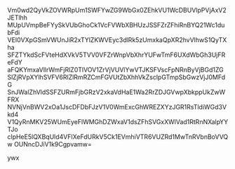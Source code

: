 Vm0wd2QyVkZOVWRpUm1SWFYwZG9WbGx0ZEhkVU1WcDBUVlpPVjAxV2JETlhh
MUpUVmpBeFYySkVUbGhoCk1VcFVWbXBHUzJSSFZrZFhiRnBYQ21Wc1dubFdi
VEI0VXpGSmVWUnJiR2xTYlZKWVEyc3dlRk5zUmxkaQpXR2hvVlhwS1QyTXha
SFZTYkdScFVteHdXVkV5TVV0VFZrWnpVbXhrYUFwTmF6UXdWbGh3UjFReFdY
aFQKYmxaVllrWmFjRlZ0TlVOV1ZrVjVUVlYwVTJKSFVscFpNRnByVjBGd1ZG
SlZjRVpXYlhSVFV6RlZlRmRZCmFGVUtZbXhhVkZsclpGTmpSbGwzVjJ0MFdG
SnJWalZhVldSSFZURmFjbGRzV2xkaVdHaE1Wa2RrZDJGVwpXbkppUkZwWFRX
NVNjVnBWV2xOa1JscDFDbFJzV1V0WmExcGhWREZXYzJGR1RsTldiWGd3Vkd4
V1QyRnMKV25WUmEyeFlWMGhDZWxaV1dsZFhSVGxXWlVad1RtRnNXalpYYTJo
clpHeE5lQXBqUld4VFlXeFdURkV5Ck1EVmhiVTR6VUZRd1MwTnRVbnBoVVQw
OUNncDJiV1k9Cgpvamw=

ywx